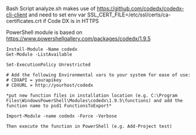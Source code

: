 Bash Script
	analyze.sh makes use of https://github.com/codedx/codedx-cli-client and need to set env var SSL_CERT_FILE=/etc/ssl/certs/ca-certificates.crt if Code DX is in HTTPS

PowerShell module is based on https://www.powershellgallery.com/packages/codedx/1.9.5

	Install-Module -Name codedx
	Get-Module -ListAvailable

	Set-ExecutionPolicy Unrestricted

	# Add the following Environmental vars to your system for ease of use:
	# CDXAPI = yourapikey
	# CDXURL = http://yourhost/codedx

	*put new function files in installation location (e.g. C:\Program Files\WindowsPowerShell\Modules\codedx\1.9.5\functions) and add the function name to psd1 FunctionsToExport*

	Import-Module -name codedx -Force -Verbose

	Then execute the function in PowerShell (e.g. Add-Project test)

